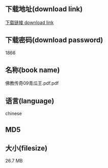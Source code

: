 ## 下载地址(download link)
[下载链接 download link](https://voluble-croquembouche-d321dc.netlify.app/?s=%E4%BD%9B%E6%95%99%E4%BC%A0%E5%A5%8709%E9%9D%92%E7%93%9C%E7%8E%8B.pdf)

## 下载密码(download password)
1866

## 名称(book name)
佛教传奇09青瓜王.pdf.pdf

## 语言(language)
chinese

## MD5


## 大小(filesize)
26.7 MB

